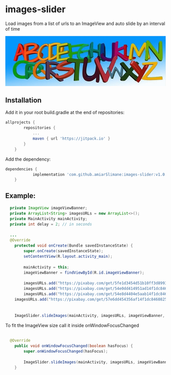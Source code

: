 # images-slider
Load images from a list of urls to an ImageView and auto slide by an interval of time

![](https://raw.githubusercontent.com/amiarSlimane/images-slider/master/images/slide.gif)

## Installation

Add it in your root build.gradle at the end of repositories:

```gradle
allprojects {
		repositories {
			...
			maven { url 'https://jitpack.io' }
		}
	}
```  
  
Add the dependency:

```gradle
dependencies {
	        implementation 'com.github.amiarSlimane:images-slider:v1.0.0'
	}
```  


## Example: 

```java
  private ImageView imageViewBanner;
  private ArrayList<String> imagesURLs = new ArrayList<>();
  private MainActivity mainActivity;
  private int delay = 2; // in seconds
  
  ...
  @Override
    protected void onCreate(Bundle savedInstanceState) {
        super.onCreate(savedInstanceState);
        setContentView(R.layout.activity_main);
  
        mainActivity = this;
        imageViewBanner = findViewById(R.id.imageViewBanner);

        imagesURLs.add("https://pixabay.com/get/5fe1d3454d51b10ff3d89938b977692b083edbed5756764c7c287e/banner-916673_640.jpg");
        imagesURLs.add("https://pixabay.com/get/54e0dd414951ad14f1dc8460825668204022dfe05b55764e702673d0/banner-2082331_640.png");
        imagesURLs.add("https://pixabay.com/get/54e8d4404e5aab14f1dc8460825668204022dfe05b55764e732f79d0/nature-2813487_640.jpg");
  	imagesURLs.add("https://pixabay.com/get/57e6dd454356af14f1dc8460825668204022dfe05b55764e70267dd5/banner-1686943_640.jpg");


  	ImageSlider.slideImages(mainActivity, imagesURLs, imageViewBanner, delay);

```

To fit the ImageView size call it inside onWindowFocusChanged

```java

  @Override
    public void onWindowFocusChanged(boolean hasFocus) {
        super.onWindowFocusChanged(hasFocus);

        ImageSlider.slideImages(mainActivity, imagesURLs, imageViewBanner, delay);
    }

```

